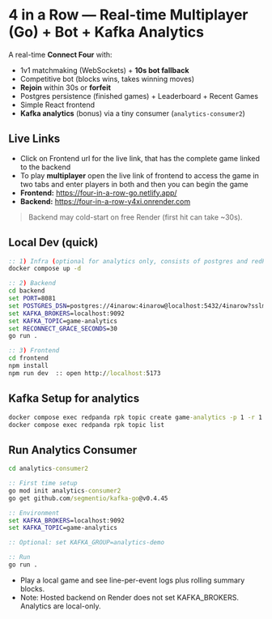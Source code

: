 # 4 in a Row — Real-time Multiplayer (Go) + Bot + Kafka Analytics

A real-time **Connect Four** with:
- 1v1 matchmaking (WebSockets) + **10s bot fallback**
- Competitive bot (blocks wins, takes winning moves)
- **Rejoin** within 30s or **forfeit**
- Postgres persistence (finished games) + Leaderboard + Recent Games
- Simple React frontend
- **Kafka analytics** (bonus) via a tiny consumer (`analytics-consumer2`)


## Live Links
- Click on Frontend url for the live link, that has the complete game linked to the backend 
- To play **multiplayer** open the live link of frontend to access the game in two tabs and enter players in both and then you can begin the game
- **Frontend:** https://four-in-a-row-go.netlify.app/
- **Backend:**  https://four-in-a-row-y4xi.onrender.com  
  

> Backend may cold-start on free Render (first hit can take ~30s).

## Local Dev (quick)
```bat
:: 1) Infra (optional for analytics only, consists of postgres and redPanda)
docker compose up -d

:: 2) Backend
cd backend
set PORT=8081
set POSTGRES_DSN=postgres://4inarow:4inarow@localhost:5432/4inarow?sslmode=disable
set KAFKA_BROKERS=localhost:9092
set KAFKA_TOPIC=game-analytics
set RECONNECT_GRACE_SECONDS=30
go run .

:: 3) Frontend
cd frontend
npm install
npm run dev  :: open http://localhost:5173
```
## Kafka Setup for analytics
```bat
docker compose exec redpanda rpk topic create game-analytics -p 1 -r 1
docker compose exec redpanda rpk topic list
```
## Run Analytics Consumer
```bat
cd analytics-consumer2

:: First time setup
go mod init analytics-consumer2
go get github.com/segmentio/kafka-go@v0.4.45

:: Environment
set KAFKA_BROKERS=localhost:9092
set KAFKA_TOPIC=game-analytics

:: Optional: set KAFKA_GROUP=analytics-demo

:: Run
go run .
```
- Play a local game and see line-per-event logs plus rolling summary blocks.
- Note: Hosted backend on Render does not set KAFKA_BROKERS. Analytics are local-only.